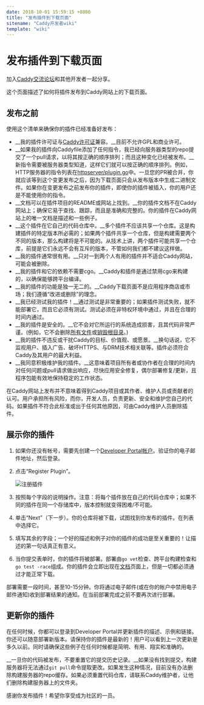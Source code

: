 ```yaml
---
date: 2018-10-01 15:59:15 +0800
title: "发布插件到下载页面"
sitename: "Caddy开发者wiki"
template: "wiki"
---
```


# 发布插件到下载页面

加入[Caddy交流论坛](https://caddy.community/)和其他开发者一起分享。

这个页面描述了如何将插件发布到Caddy网站上的下载页面。

## 发布之前

使用这个清单来确保你的插件已经准备好发布：

* __我的插件许可证与[Caddy许可证](https://github.com/mholt/caddy/blob/master/LICENSE.txt)兼容。__目前不允许GPL和商业许可。
* __如果我的插件向Caddyfile添加了任何指令，我已经向服务器类型的repo提交了一个pull请求，以将其按正确的顺序排列；而且这种变化已经被发布。__新指令需要被服务器类型知道，这样它们就可以按正确的顺序排列。例如，HTTP服务器的指令列表在[httpserver/plugin.go](https://github.com/mholt/caddy/blob/729e4f0239528e1c2ac2f64207aef769564fc697/caddyhttp/httpserver/plugin.go#L434)中。一旦您的PR被合并，你就应该等到这个变更发布之后，因为下载页面只会从发布版本中生成二进制文件。如果你在变更发布之前发布你的插件，即使你的插件被插入，你的用户还是不能使用你的指令。
* __文档可以在插件项目的README或网站上找到。__你的插件文档不在Caddy网站上；确保它易于查找、跟踪，而且是准确和完整的。你的插件在Caddy网站上的唯一文档是描述和一些例子。
* __这个插件在它自己的代码仓库中。__多个插件不应该共享一个仓库。这是构建插件的特定版本所必需的；如果两个插件共享一个仓库，但是构建需要两个不同的版本，那么构建将是不可能的。从技术上讲，两个插件可能共享一个仓库，前提是它们永远不会有互斥的版本，不管如何我们都不建议这样做。
* __我的插件通常很有用。__只对一到两个人有用的插件并不适合Caddy网站，可能会被删除。
* __我的插件和它的依赖不需要cgo。__Caddy和插件是通过禁用cgo来构建的，以确保能够跨平台编译。
* __我的插件的功能是独一无二的。__Caddy下载页面不是应用程序商店或市场；我们遵循“改进或删除”的理念。
* __我已经测试我的插件！__通过测试是非常重要的；如果插件测试失败，就不能部署它，而且它必须有测试。测试必须在非特权环境中通过，并且在合理的时间内通过。
* __我的插件是安全的。__它不会对它所运行的系统造成损害，且其代码非常严谨。(例如，它不会删除[所有文件](https://github.com/valvesoftware/steam-for-linux/issues/3671)或[销毁根目录](https://github.com/systemd/systemd/issues/5644)。)
* __我的插件不违反或干扰Caddy的目标、价值观、或愿景。__换句话说，它不监视用户、插入广告、破坏HTTPS、与DRM技术相关联等。插件必须符合Caddy及其用户的最大利益。
* __我同意积极维护我的插件。__这意味着项目所有者或协作者在合理的时间内对任何问题或pull请求做出响应，尽快应用安全修复，偶尔部署修复/更新，且程序包能有效地保持稳定的工作状态。

在Caddy网站上发布并不意味着得到Caddy项目或其作者、维护人员或贡献者的认可。用户承担所有风险，而你，开发人员，负责更新、安全和维护您自己的代码。如果插件不符合此标准或出于任何其他原因，可由Caddy维护人员删除插件。

## 展示你的插件

1. 如果你还没有帐号，需要先创建一个[Developer Portal帐户](https://caddyserver.com/account/register)。验证你的电子邮件地址，然后登录。
2. 点击“Register Plugin”。

    ![注册插件](https://c.dengxiaolong.com/caddy/register-account.png)
3. 按照每个字段的说明操作。注意：将每个插件放在自己的代码仓库中；如果不同的插件在同一个存储库中，版本控制就变得困难/不可能。
4. 单击“Next”（下一步）。你的仓库将被下载，试图找到你发布的插件。在列表中选择它。
5. 填写其余的字段；一个好的描述和例子对你的插件的成功是至关重要的！让描述的第一句话真正有意义。
6. 当你提交表单时，你的插件将被部署。部署由`go vet`检查、跨平台构建检查和`go test -race`组成。你的插件会立即出现在[文档](https://caddyserver.com/docs)页面上，但是一切都必须通过才能正常下载。

部署需要一段时间，甚至10-15分钟。你将通过电子邮件(或在你的帐户中禁用电子邮件通知)收到部署结果的通知。在当前部署完成之前不要再次进行部署。

## 更新你的插件

在任何时候，你都可以登录到Developer Portal并更新插件的描述、示例和链接。你还可以随意部署新版本。请保持你的插件是最新的！用户可以看到上一次更新是多久以前。同时请确保这些例子在任何时候都是简明、有用、翔实和准确的。

__一旦你的代码被发布，不要重置它的提交历史记录。__如果没有找到提交，构建服务器将无法通过`git pull`命令提取更改。如果发生这种情况，目前没有办法删除构建服务器的repo缓存。如果必须重置代码仓库，请联系Caddy维护者，让他们删除构建服务器上的文件夹。

感谢你发布插件！希望你享受成为社区的一员。
